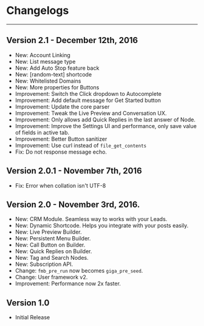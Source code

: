 # Changelogs
---
## Version 2.1 - December 12th, 2016
- New: Account Linking
- New: List message type
- New: Add Auto Stop feature back
- New: [random-text] shortcode
- New: Whitelisted Domains
- New: More properties for Buttons
- Improvement: Switch the Click dropdown to Autocomplete
- Improvement: Add default message for Get Started button
- Improvement: Update the core parser
- Improvement: Tweak the Live Preview and Conversation UX.
- Improvement: Only allows add Quick Replies in the last answer of Node.
- Improvement: Improve the Settings UI and performance, only save value of fields in active tab.
- Improvement: Better Button sanitizer
- Improvement: Use curl instead of `file_get_contents`
- Fix: Do not response message echo.

## Version 2.0.1 - November 7th, 2016
- Fix: Error when collation isn't UTF-8

## Version 2.0 - November 3rd, 2016.
- New: CRM Module. Seamless way to works with your Leads.
- New: Dynamic Shortcode. Helps you integrate with your posts easily.
- New: Live Preview Builder.
- New: Persistent Menu Builder.
- New: Call Button on Builder.
- New: Quick Replies on Builder.
- New: Tag and Search Nodes.
- New: Subscription API.
- Change: `fmb_pre_run` now becomes `giga_pre_seed`.
- Change: User framework v2.
- Improvement: Performance now 2x faster.

## Version 1.0
- Initial Release